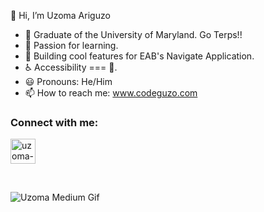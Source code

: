 👋 Hi, I’m Uzoma Ariguzo

- 🐢 Graduate of the University of Maryland.  Go Terps!!
- 🌱 Passion for learning.
- 🍎 Building cool features for EAB's Navigate Application.
- ♿ Accessibility === 💙.
- 😃 Pronouns: He/Him
- 📫 How to reach me: www.codeguzo.com

<h3 align="left">Connect with me:</h3>
<p align="left">
<a href="https://www.linkedin.com/in/uzoma-ariguzo" rel="noopener noreferrer"><img align="center" src="https://raw.githubusercontent.com/rahuldkjain/github-profile-readme-generator/master/src/images/icons/Social/linked-in-alt.svg" alt="uzoma-ariguzo" height="40" width="40" /></a>
</p>
<br/>

![Uzoma Medium Gif](https://user-images.githubusercontent.com/33858127/88416966-1e53ca00-cdaf-11ea-82f8-f8b90949ac73.gif)

<!---
coDeguZo/coDeguZo is a ✨ special ✨ repository because its `README.md` (this file) appears on your GitHub profile.
You can click the Preview link to take a look at your changes.
--->

